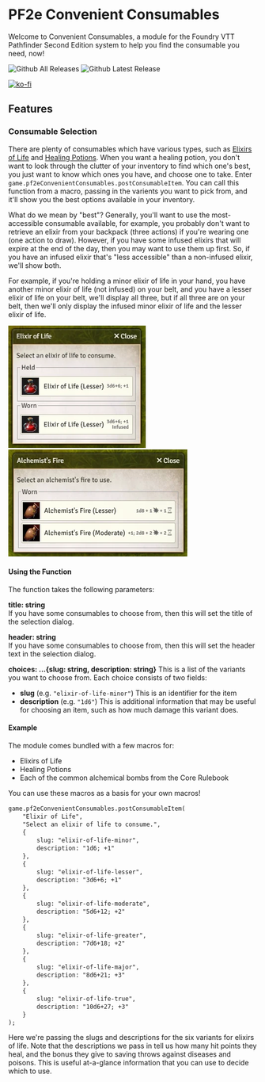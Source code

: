 # PF2e Convenient Consumables
Welcome to Convenient Consumables, a module for the Foundry VTT Pathfinder Second Edition system to help you find the consumable you need, now!

![Github All Releases](https://img.shields.io/github/downloads/JDCalvert/pf2e-convenient-consumables/total.svg)
![Github Latest Release](https://img.shields.io/github/downloads/JDCalvert/pf2e-convenient-consumables/1.0.3/total)

[![ko-fi](https://ko-fi.com/img/githubbutton_sm.svg)](https://ko-fi.com/jdcalvert)

## Features

### Consumable Selection
There are plenty of consumables which have various types, such as [Elixirs of Life](https://2e.aonprd.com/Equipment.aspx?ID=91) and [Healing Potions](https://2e.aonprd.com/Equipment.aspx?ID=186). When you want a healing potion, you don't want to look through the clutter of your inventory to find which one's best, you just want to know which ones you have, and choose one to take. Enter `game.pf2eConvenientConsumables.postConsumableItem`. You can call this function from a macro, passing in the varients you want to pick from, and it'll show you the best options available in your inventory.

What do we mean by "best"? Generally, you'll want to use the most-accessible consumable available, for example, you probably don't want to retrieve an elixir from your backpack (three actions) if you're wearing one (one action to draw). However, if you have some infused elixirs that will expire at the end of the day, then you may want to use them up first. So, if you have an infused elixir that's "less accessible" than a non-infused elixir, we'll show both.

For example, if you're holding a minor elixir of life in your hand, you have another minor elixir of life (not infused) on your belt, and you have a lesser elixir of life on your belt, we'll display all three, but if all three are on your belt, then we'll only display the infused minor elixir of life and the lesser elixir of life.

![image](art/elixir-of-life.webp)
![image](art/alchemists-fire.webp)

#### Using the Function
The function takes the following parameters:

<strong>title: string</strong>
<br>
If you have some consumables to choose from, then this will set the title of the selection dialog.

<strong>header: string</strong>
<br>
If you have some consumables to choose from, then this will set the header text in the selection dialog.

<strong>choices: ...{slug: string, description: string}</strong>
This is a list of the variants you want to choose from. Each choice consists of two fields:
- <strong>slug</strong> (e.g. `"elixir-of-life-minor"`) This is an identifier for the item
- <strong>description</strong> (e.g. `"1d6"`) This is additional information that may be useful for choosing an item, such as how much damage this variant does.

#### Example
The module comes bundled with a few macros for:
- Elixirs of Life
- Healing Potions
- Each of the common alchemical bombs from the Core Rulebook

You can use these macros as a basis for your own macros!

```
game.pf2eConvenientConsumables.postConsumableItem(
    "Elixir of Life",
    "Select an elixir of life to consume.",
    {
        slug: "elixir-of-life-minor",
        description: "1d6; +1"
    },
    {
        slug: "elixir-of-life-lesser",
        description: "3d6+6; +1"
    },
    {
        slug: "elixir-of-life-moderate",
        description: "5d6+12; +2"
    },
    {
        slug: "elixir-of-life-greater",
        description: "7d6+18; +2"
    },
    {
        slug: "elixir-of-life-major",
        description: "8d6+21; +3"
    },
    {
        slug: "elixir-of-life-true",
        description: "10d6+27; +3"
    }
);
```

Here we're passing the slugs and descriptions for the six variants for elixirs of life. Note that the descriptions we pass in tell us how many hit points they heal, and the bonus they give to saving throws against diseases and poisons. This is useful at-a-glance information that you can use to decide which to use.
